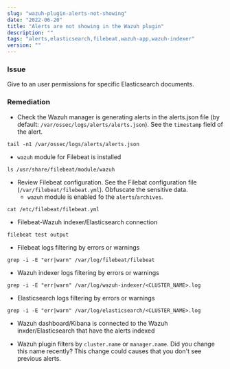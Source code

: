 ```yaml
---
slug: "wazuh-plugin-alerts-not-showing"
date: "2022-06-20"
title: "Alerts are not showing in the Wazuh plugin"
description: ""
tags: "alerts,elasticsearch,filebeat,wazuh-app,wazuh-indexer"
version: ""
---
```


### Issue

Give to an user permissions for specific Elasticsearch documents.

### Remediation

- Check the Wazuh manager is generating alerts in the alerts.json file (by default: `/var/ossec/logs/alerts/alerts.json`). See the `timestamp` field of the alert.
```
tail -n1 /var/ossec/logs/alerts/alerts.json
```

- `wazuh` module for Filebeat is installed
```
ls /usr/share/filebeat/module/wazuh
```

- Review Filebeat configuration. See the Filebat configuration file (`/var/filebeat/filebeat.yml`). Obfuscate the sensitive data.
  - `wazuh` module is enabled fo the `alerts`/`archives`.
```
cat /etc/filebeat/filebeat.yml
```

- Filebeat-Wazuh indexer/Elasticsearch connection
```
filebeat test output
```

- Filebeat logs filtering by errors or warnings
```
grep -i -E "err|warn" /var/log/filebeat/filebeat
```

- Wazuh indexer logs filtering by errors or warnings
```
grep -i -E "err|warn" /var/log/wazuh-indexer/<CLUSTER_NAME>.log
```

- Elasticsearch logs filtering by errors or warnings
```
grep -i -E "err|warn" /var/log/elasticsearch/<CLUSTER_NAME>.log
```

- Wazuh dashboard/Kibana is connected to the Wazuh inxder/Elasticsearch that have the alerts indexed

- Wazuh plugin filters by `cluster.name` or `manager.name`. Did you change this name recently? This change could causes that you don't see previous alerts.